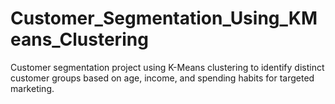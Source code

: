 # Customer_Segmentation_Using_KMeans_Clustering
Customer segmentation project using K-Means clustering to identify distinct customer groups based on age, income, and spending habits for targeted marketing.
